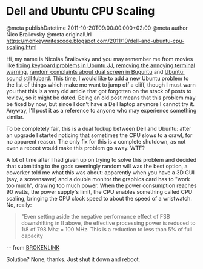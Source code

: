# Dell and Ubuntu CPU Scaling

@meta publishDatetime 2011-10-20T09:00:00.000+02:00
@meta author Nico Brailovsky
@meta originalUrl https://monkeywritescode.blogspot.com/2011/10/dell-and-ubuntu-cpu-scaling.html

Hi, my name is Nicolás Brailovsky and you may remember me from movies like [fixing keyboard problems in Ubuntu JJ](/blog_md/2009/0505_FixingkeyboardproblemsinUbuntuJ.J..md), [removing the annoying terminal warning](/blog_md/2009/0806_UbuntuAnnoyingterminalwarning.md), [random complaints about dual screen in Buguntu](/blog_md/2010/0427_UbuntuDualscreenstillFUBARd.md) and [Ubuntu: sound still fubard](/blog_md/2010/0504_UbuntuSoundstillFUBARd.md). This time, I would like to add a new Ubuntu problem to the list of things which make me want to jump off a cliff, though I must warn you that this is a very old article that got forgotten on the stack of posts to review, so it might be dated. Being an old post means that this problem may be fixed by now, but since I don't have a Dell laptop anymore I cannot try it. Anyway, I'll post it as a reference to anyone who may experience something similar.

To be completely fair, this is a dual fuckup between Dell and Ubuntu: after an upgrade I started noticing that sometimes the CPU slows to a crawl, for no apparent reason. The only fix for this is a complete shutdown, as not even a reboot would make this problem go away. WTF?

A lot of time after I had given up on trying to solve this problem and decided that submitting to the gods seemingly random will was the best option, a coworker told me what this was about: apparently when you have a 3D GUI (say, a screensaver) and a double monitor the graphics card has to "work too much", drawing too much power. When the power consumption reaches 90 watts, the power supply's limit, the CPU enables something called CPU scaling, bringing the CPU clock speed to about the speed of a wristwatch. No, really:

> "Even setting aside the negative performance effect of FSB downshifting in II above, the effective processing power is reduced to 1/8 of 798 Mhz = 100 MHz. This is a reduction to less than 5% of full capacity

-- from [BROKENLINK](/blog_md/youfoundadeadlink.md)

Solution? None, thanks. Just shut it down and reboot.

